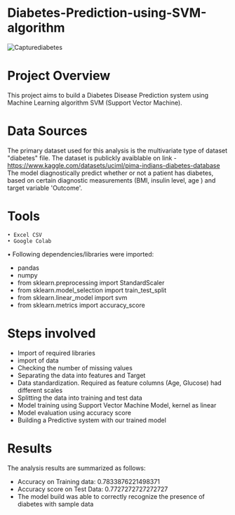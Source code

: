 # Diabetes-Prediction-using-SVM-algorithm

![Capturediabetes](https://github.com/Mona-Bhagat/Diabetes-Prediction-using-SVM-algorithm/assets/148805047/8256a2ec-8b82-4993-a2c2-dbd55022ebd5)



# Project Overview
This project aims to build a Diabetes Disease Prediction system using Machine Learning algorithm SVM (Support Vector Machine). 

# Data Sources
The primary dataset used for this analysis is the multivariate type of dataset "diabetes" file. The dataset is publickly avaiblable on link - https://www.kaggle.com/datasets/uciml/pima-indians-diabetes-database
The model diagnostically predict whether or not a patient has diabetes, based on certain diagnostic measurements  (BMI, insulin level, age ) and target variable 'Outcome'. 


# Tools
	• Excel CSV
 	• Google Colab
  • Following dependencies/libraries were imported:
  * pandas
  * numpy
  * from sklearn.preprocessing import StandardScaler
  * from sklearn.model_selection import train_test_split
  * from sklearn.linear_model import svm
  * from sklearn.metrics import accuracy_score
  
# Steps involved

* Import of required libraries
* import of data
* Checking the number of missing values 
* Separating the data into features and Target
* Data standardization. Required as feature columns (Age, Glucose) had different scales
* Splitting the data into training and test data
* Model training using Support Vector Machine Model, kernel as linear
* Model evaluation using accuracy score
* Building a Predictive system with our trained model


# Results
The analysis results are summarized as follows:
* Accuracy on Training data:  0.7833876221498371
* Accuracy score on Test Data:  0.7727272727272727
* The model build was able to correctly recognize the presence of diabetes with sample data 
